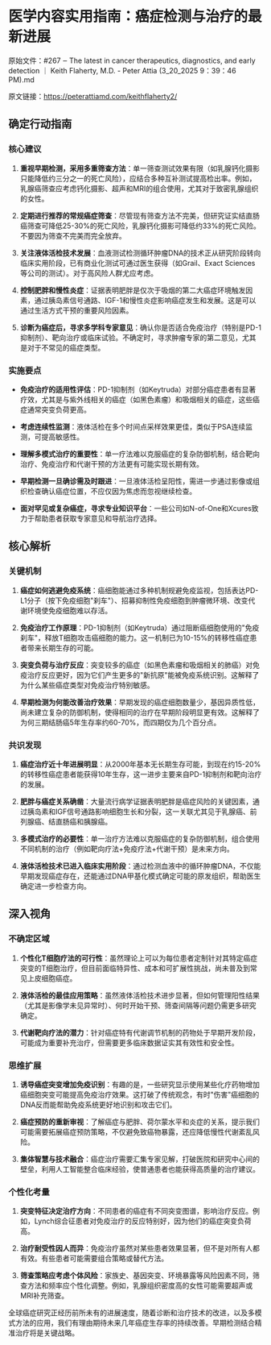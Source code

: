 # 医学内容实用指南：癌症检测与治疗的最新进展

原始文件：#267 ‒ The latest in cancer therapeutics, diagnostics, and early detection ｜ Keith Flaherty, M.D. - Peter Attia (3_20_2025 9：39：46 PM).md

原文链接：https://peterattiamd.com/keithflaherty2/

<YouTube videoId="hBrTtKmcg3k" />

## 确定行动指南

### 核心建议

1. **重视早期检测，采用多重筛查方法**：单一筛查测试效果有限（如乳腺钙化摄影只能降低约三分之一的死亡风险），应结合多种互补测试提高检出率。例如，乳腺癌筛查应考虑钙化摄影、超声和MRI的组合使用，尤其对于致密乳腺组织的女性。

2. **定期进行推荐的常规癌症筛查**：尽管现有筛查方法不完美，但研究证实结直肠癌筛查可降低25-30%的死亡风险，乳腺钙化摄影可降低约33%的死亡风险。不要因为筛查不完美而完全放弃。

3. **关注液体活检技术发展**：血液测试检测循环肿瘤DNA的技术正从研究阶段转向临床实用阶段，已有商业化测试可通过医生获得（如Grail、Exact Sciences等公司的测试）。对于高风险人群尤应考虑。

4. **控制肥胖和慢性炎症**：证据表明肥胖是仅次于吸烟的第二大癌症环境触发因素，通过胰岛素信号通路、IGF-1和慢性炎症影响癌症发生和发展。这是可以通过生活方式干预的重要风险因素。

5. **诊断为癌症后，寻求多学科专家意见**：确认你是否适合免疫治疗（特别是PD-1抑制剂）、靶向治疗或临床试验。不确定时，寻求肿瘤专家的第二意见，尤其是对于不常见的癌症类型。

### 实施要点

- **免疫治疗的适用性评估**：PD-1抑制剂（如Keytruda）对部分癌症患者有显著疗效，尤其是与紫外线相关的癌症（如黑色素瘤）和吸烟相关的癌症，这些癌症通常突变负荷更高。

- **考虑连续性监测**：液体活检在多个时间点采样效果更佳，类似于PSA连续监测，可提高敏感性。

- **理解多模式治疗的重要性**：单一疗法难以克服癌症的复杂防御机制，结合靶向治疗、免疫治疗和代谢干预的方法更有可能实现长期有效。

- **早期检测一旦确诊需及时跟进**：一旦液体活检呈阳性，需进一步通过影像或组织检查确认癌症位置，不应仅因为焦虑而忽视继续检查。

- **面对罕见或复杂癌症，寻求专业知识平台**：一些公司如N-of-One和Xcures致力于帮助患者获取专家意见和导航治疗选择。

## 核心解析

### 关键机制

1. **癌症如何逃避免疫系统**：癌细胞能通过多种机制规避免疫监视，包括表达PD-L1分子（按下免疫细胞"刹车"）、招募抑制性免疫细胞到肿瘤微环境、改变代谢环境使免疫细胞难以存活。

2. **免疫治疗工作原理**：PD-1抑制剂（如Keytruda）通过阻断癌细胞使用的"免疫刹车"，释放T细胞攻击癌细胞的能力。这一机制已为10-15%的转移性癌症患者带来长期生存的可能。

3. **突变负荷与治疗反应**：突变较多的癌症（如黑色素瘤和吸烟相关的肺癌）对免疫治疗反应更好，因为它们产生更多的"新抗原"能被免疫系统识别。这解释了为什么某些癌症类型对免疫治疗特别敏感。

4. **早期检测为何能改善治疗效果**：早期发现的癌症细胞数量少，基因异质性低，尚未建立复杂的防御机制，使得相同的治疗在早期阶段明显更有效。这解释了为何三期结肠癌5年生存率约60-70%，而四期仅为几个百分点。

### 共识发现

1. **癌症治疗近十年进展明显**：从2000年基本无长期生存可能，到现在约15-20%的转移性癌症患者能获得10年生存，这一进步主要来自PD-1抑制剂和靶向治疗的发展。

2. **肥胖与癌症关系确凿**：大量流行病学证据表明肥胖是癌症风险的关键因素，通过胰岛素和IGF信号通路影响细胞生长和分裂，这一关联尤其见于乳腺癌、前列腺癌、结直肠癌和胰腺癌。

3. **多模式治疗的必要性**：单一治疗方法难以克服癌症的复杂防御机制，组合使用不同机制的治疗（例如靶向疗法+免疫疗法+代谢干预）是未来方向。

4. **液体活检技术已进入临床实用阶段**：通过检测血液中的循环肿瘤DNA，不仅能早期发现癌症存在，还能通过DNA甲基化模式确定可能的原发组织，帮助医生确定进一步检查方向。

## 深入视角

### 不确定区域

1. **个性化T细胞疗法的可行性**：虽然理论上可以为每位患者定制针对其特定癌症突变的T细胞治疗，但目前面临特异性、成本和可扩展性挑战，尚未普及到常见上皮细胞癌症。

2. **液体活检的最佳应用策略**：虽然液体活检技术进步显著，但如何管理阳性结果（尤其是影像学未见异常时）、何时开始干预、筛查间隔等问题仍需更多研究确定。

3. **代谢靶向疗法的潜力**：针对癌症特有代谢调节机制的药物处于早期开发阶段，可能成为重要补充治疗，但需要更多临床数据证实其有效性和安全性。

### 思维扩展

1. **诱导癌症突变增加免疫识别**：有趣的是，一些研究显示使用某些化疗药物增加癌细胞突变可能提高免疫治疗效果。这打破了传统观念，有时"伤害"癌细胞的DNA反而能帮助免疫系统更好地识别和攻击它们。

2. **癌症预防的重新审视**：了解癌症与肥胖、荷尔蒙水平和炎症的关系，提示我们可能需要拓展癌症预防策略，不仅避免致癌物暴露，还应降低慢性代谢紊乱风险。

3. **集体智慧与技术融合**：癌症治疗需要汇集专家见解，打破医院和研究中心间的壁垒，利用人工智能整合临床经验，使普通患者也能获得高质量的治疗建议。

### 个性化考量

1. **突变特征决定治疗方向**：不同患者的癌症有不同突变图谱，影响治疗反应。例如，Lynch综合征患者对免疫治疗的反应特别好，因为他们的癌症突变负荷高。

2. **治疗耐受性因人而异**：免疫治疗虽然对某些患者效果显著，但不是对所有人都有效。有些患者可能需要组合策略或替代方法。

3. **筛查策略应考虑个体风险**：家族史、基因突变、环境暴露等风险因素不同，筛查方法和频率应个性化调整。例如，乳腺组织密度高的女性可能需要超声或MRI补充筛查。

全球癌症研究正经历前所未有的进展速度，随着诊断和治疗技术的改进，以及多模式方法的应用，我们有理由期待未来几年癌症生存率的持续改善。早期检测结合精准治疗将是关键战略。